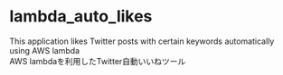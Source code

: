 # lambda_auto_likes
This application likes Twitter posts with certain keywords automatically using AWS lambda  
AWS lambdaを利用したTwitter自動いいねツール  

